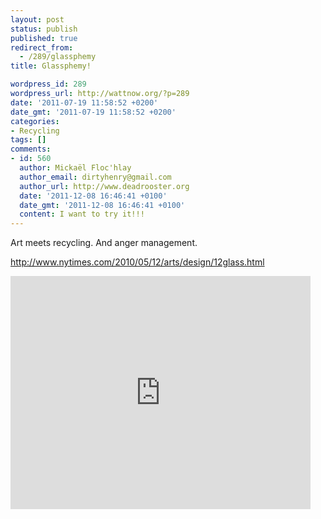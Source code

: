 ```yaml
---
layout: post
status: publish
published: true
redirect_from:
  - /289/glassphemy
title: Glassphemy!

wordpress_id: 289
wordpress_url: http://wattnow.org/?p=289
date: '2011-07-19 11:58:52 +0200'
date_gmt: '2011-07-19 11:58:52 +0200'
categories:
- Recycling
tags: []
comments:
- id: 560
  author: Mickaël Floc'hlay
  author_email: dirtyhenry@gmail.com
  author_url: http://www.deadrooster.org
  date: '2011-12-08 16:46:41 +0100'
  date_gmt: '2011-12-08 16:46:41 +0100'
  content: I want to try it!!!
---
```

<p>Art meets recycling.  And anger management.</p>
<p><a href="http://www.nytimes.com/2010/05/12/arts/design/12glass.html">http://www.nytimes.com/2010/05/12/arts/design/12glass.html</a></p>
<p><iframe id="nyt_video_player" title="New York Times Video - Embed Player" src="http://graphics8.nytimes.com/bcvideo/1.0/iframe/embed.html?videoId=1247467823158&playerType=embed" frameborder="0" marginwidth="0" marginheight="0" scrolling="no" width="480" height="373"></iframe></p>
